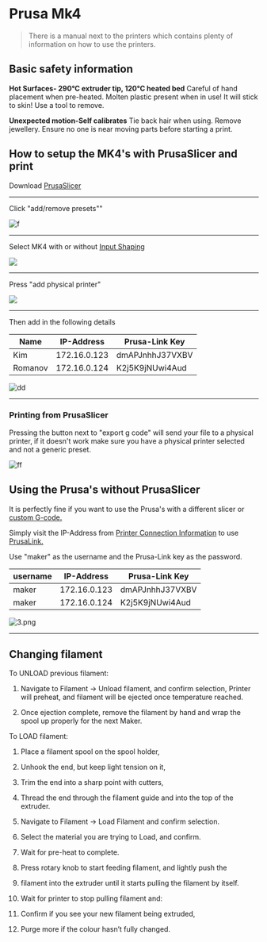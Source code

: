# Prusa Mk4

> There is a manual next to the printers which contains plenty of information on how to use the printers.

## Basic safety information

**Hot Surfaces- 290°C extruder tip, 120°C heated bed**
Careful of hand placement when pre-heated.
Molten plastic present when in use! It will stick to skin! Use a tool to
remove.

**Unexpected motion-Self calibrates**
Tie back hair when using.
Remove jewellery.
Ensure no one is near moving parts before starting a print.

## How to setup the MK4's **with** PrusaSlicer and print

Download [PrusaSlicer](https://www.prusa3d.com/en/page/prusaslicer_424/?)

---

Click "add/remove presets""

![f](/images/3D-Printers/p4_add.png)

---

Select MK4 with or without [Input Shaping](https://help.prusa3d.com/article/input-shaper-mk4-xl-mini-_451816)

![](/images/3D-Printers/P4_1.png)

---

Press "add physical printer"

![](/images/3D-Printers/p4_physical.png)

---

Then add in the following details

| Name    | IP-Address   | Prusa-Link Key  |
| ------- | ------------ | --------------- |
| Kim     | 172.16.0.123 | dmAPJnhhJ37VXBV |
| Romanov | 172.16.0.124 | K2j5K9jNUwi4Aud |

![dd](/images/3D-Printers/P4_3.png)

---

### Printing from PrusaSlicer

Pressing the button next to "export g code" will send your file to a physical printer, if it doesn't work make sure you have a physical printer selected and not a generic preset.

![ff](/images/3D-Printers/P4_6.png)

## Using the Prusa's **without** PrusaSlicer

It is perfectly fine if you want to use the Prusa's with a different slicer or [custom G-code.](https://fullcontrol.xyz/)

Simply visit the IP-Address from [Printer Connection Information](#printer-connection-information) to use [PrusaLink.](https://help.prusa3d.com/guide/wi-fi-and-prusalink-setup-mk4-mk3-9-xl-mini-_413293#416077)

Use "maker" as the username and the Prusa-Link key as the password.

| username | IP-Address   | Prusa-Link Key  |
| -------- | ------------ | --------------- |
| maker    | 172.16.0.123 | dmAPJnhhJ37VXBV |
| maker    | 172.16.0.124 | K2j5K9jNUwi4Aud |

![3.png](/images/3D-Printers/P4_4.png)

---

## Changing filament

To UNLOAD previous filament:

1. Navigate to Filament → Unload filament, and confirm selection,
   Printer will preheat, and filament will be ejected once temperature
   reached.
   

2. Once ejection complete, remove the filament by hand and wrap the
   spool up properly for the next Maker.



To LOAD filament:

1. Place a filament spool on the spool holder,
   

2. Unhook the end, but keep light tension on it,
   

3. Trim the end into a sharp point with cutters,
   

4. Thread the end through the filament guide and into the top of the
   extruder.
   

5. Navigate to Filament → Load Filament and confirm selection.
   

6. Select the material you are trying to Load, and confirm.
   

7. Wait for pre-heat to complete.
   

8. Press rotary knob to start feeding filament, and lightly push the
   

9. filament into the extruder until it starts pulling the filament by itself.
   

10. Wait for printer to stop pulling filament and:
    

11. Confirm if you see your new filament being extruded,
    

12. Purge more if the colour hasn’t fully changed.
